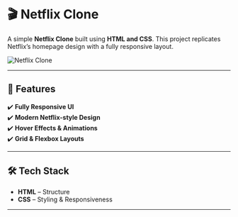 # 🎬 Netflix Clone  

A simple **Netflix Clone** built using **HTML and CSS**. This project replicates Netflix’s homepage design with a fully responsive layout.  

![Netflix Clone](https://via.placeholder.com/1000x500?text=Netflix+Clone)  

---

## 🚀 Features  
✔️ **Fully Responsive UI**  
✔️ **Modern Netflix-style Design**  
✔️ **Hover Effects & Animations**  
✔️ **Grid & Flexbox Layouts**  

---

## 🛠️ Tech Stack  
- **HTML** – Structure  
- **CSS** – Styling & Responsiveness  

---

